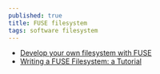 ```yaml
---
published: true
title: FUSE filesystem
tags: software filesystem
---
```

- [Develop your own filesystem with FUSE](https://developer.ibm.com/technologies/linux/articles/l-fuse/)
- [Writing a FUSE Filesystem: a Tutorial](https://www.cs.nmsu.edu/~pfeiffer/fuse-tutorial/)